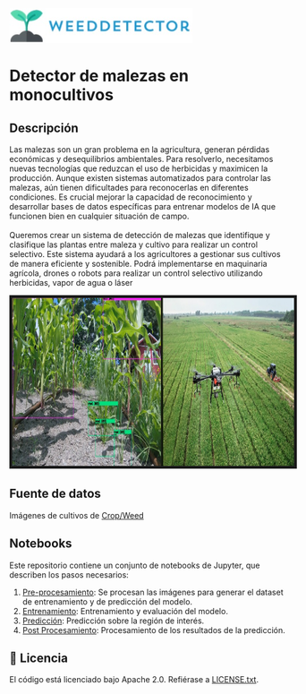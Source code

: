![Logo](images/logoweed.jpg)

# Detector de malezas en monocultivos

## Descripción

Las malezas son un gran problema en la agricultura, generan pérdidas económicas y desequilibrios ambientales.
Para resolverlo, necesitamos nuevas tecnologías que reduzcan el uso de herbicidas y maximicen la producción. 
Aunque existen sistemas automatizados para controlar las malezas, aún tienen dificultades para reconocerlas en diferentes condiciones. 
Es crucial mejorar la capacidad de reconocimiento y desarrollar bases de datos específicas para entrenar modelos de IA que funcionen bien en cualquier situación de campo.<br><br>
Queremos crear un sistema de detección de malezas que identifique y clasifique las plantas entre maleza y cultivo para realizar un control selectivo. 
Este sistema ayudará a los agricultores a gestionar sus cultivos de manera eficiente y sostenible. 
Podrá implementarse en maquinaria agrícola, drones o robots para realizar un control selectivo utilizando herbicidas, vapor de agua o láser


<div><img src='images\imagenReadme.jpg' border=5px solid red height=300 caption="Detecciones de malezas y cultivos mediante el uso del modelo Yolo-V4" ></div>






## Fuente de datos

Imágenes de cultivos de [Crop/Weed](https://drive.google.com/drive/folders/1zpyWs7rDUHFCtOCNAvH5RueEvUVxL6OZ?usp=sharing)

## Notebooks

Este repositorio contiene un conjunto de notebooks de Jupyter, que describen los pasos necesarios:

1. [Pre-procesamiento](···): Se procesan las imágenes para generar el dataset de entrenamiento y de predicción del modelo.
2. [Entrenamiento](...): Entrenamiento y evaluación del modelo.
3. [Predicción](...): Predicción sobre la región de interés.
4. [Post Procesamiento](...): Procesamiento de los resultados de la predicción.


## :page_facing_up: Licencia

El código está licenciado bajo Apache 2.0. Refiérase a [LICENSE.txt](LICENSE.txt).
